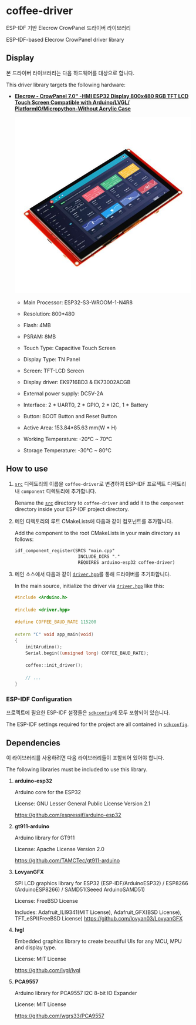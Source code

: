 # coffee-driver

ESP-IDF 기반 Elecrow CrowPanel 드라이버 라이브러리

ESP-IDF-based Elecrow CrowPanel driver library


## Display

본 드라이버 라이브러리는 다음 하드웨어를 대상으로 합니다.

This driver library targets the following hardware:

- [**Elecrow - CrowPanel 7.0" -HMI ESP32 Display 800x480 RGB TFT LCD Touch Screen Compatible with Arduino/LVGL/ PlatformIO/Micropython-Without Acrylic Case**](https://www.elecrow.com/esp32-display-7-inch-hmi-display-rgb-tft-lcd-touch-screen-support-lvgl.html)

  ![display.jpg](./assets/display.jpg)

    - Main Processor: ESP32-S3-WROOM-1-N4R8

    - Resolution: 800*480

    - Flash: 4MB

    - PSRAM: 8MB

    - Touch Type: Capacitive Touch Screen

    - Display Type: TN Panel

    - Screen: TFT-LCD Screen

    - Display driver: EK9716BD3 & EK73002ACGB

    - External power supply: DC5V-2A

    - Interface: 2 * UART0, 2 * GPIO, 2 * I2C, 1 * Battery

    - Button: BOOT Button and Reset Button

    - Active Area: 153.84*85.63 mm(W * H)

    - Working Temperature: -20°C ~ 70°C

    - Storage Temperature: -30°C ~ 80°C


## How to use

1. [`src`](./src/) 디렉토리의 이름을 `coffee-driver`로 변경하여 ESP-IDF 프로젝트 디렉토리 내 `component` 디렉토리에 추가합니다.

   Rename the [`src`](./src/) directory to `coffee-driver` and add it to the `component` directory inside your ESP-IDF project directory.

2. 메인 디렉토리의 루트 CMakeLists에 다음과 같이 컴포넌트를 추가합니다.

   Add the component to the root CMakeLists in your main directory as follows:

   ```CMakeLists
   idf_component_register(SRCS "main.cpp"
                           INCLUDE_DIRS "."
                           REQUIRES arduino-esp32 coffee-driver)

   ```

3. 메인 소스에서 다음과 같이 [`driver.hpp`](./src/driver.hpp)를 통해 드라이버를 초기화합니다.

   In the main source, initialize the driver via [`driver.hpp`](./src/driver.hpp) like this:

   ```C++
   #include <Arduino.h>

   #include <driver.hpp>

   #define COFFEE_BAUD_RATE 115200

   extern "C" void app_main(void)
   {
       initArudino();
       Serial.begin((unsigned long) COFFEE_BAUD_RATE);

       coffee::init_driver();

       // ...
   }

   ```


### ESP-IDF Configuration

프로젝트에 필요한 ESP-IDF 설정들은 [`sdkconfig`](./sdkconfig)에 모두 포함되어 있습니다.

The ESP-IDF settings required for the project are all contained in [`sdkconfig`](./sdkconfig).


## Dependencies

이 라이브러리를 사용하려면 다음 라이브러리들이 포함되어 있어야 합니다.

The following libraries must be included to use this library.

1. **arduino-esp32**

   Arduino core for the ESP32

   License: GNU Lesser General Public License Version 2.1

   https://github.com/espressif/arduino-esp32

2. **gt911-arduino**

   Arduino library for GT911

   License: Apache License Version 2.0

   https://github.com/TAMCTec/gt911-arduino

3. **LovyanGFX**

   SPI LCD graphics library for ESP32 (ESP-IDF/ArduinoESP32) / ESP8266 (ArduinoESP8266) / SAMD51(Seeed ArduinoSAMD51)

   License: FreeBSD License

   Includes: Adafruit_ILI9341(MIT License), Adafruit_GFX(BSD License), TFT_eSPI(FreeBSD License)
   https://github.com/lovyan03/LovyanGFX

4. **lvgl**

   Embedded graphics library to create beautiful UIs for any MCU, MPU and display type.

   License: MIT License

   https://github.com/lvgl/lvgl

5. **PCA9557**

   Arduino library for PCA9557 I2C 8-bit IO Expander

   License: MIT License

   https://github.com/wgrs33/PCA9557
